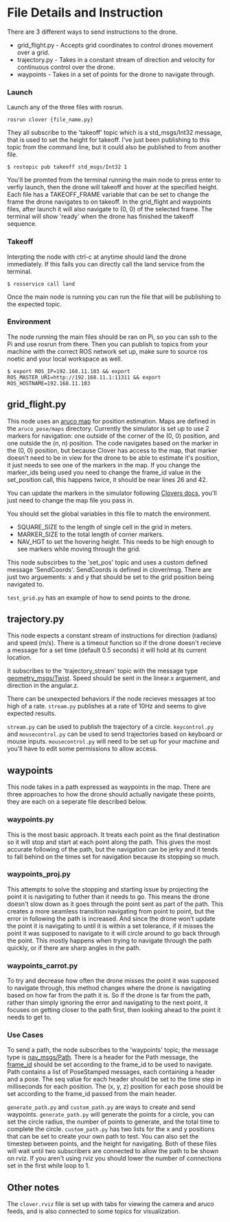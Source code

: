 # File Details and Instruction
There are 3 different ways to send instructions to the drone. 

* grid_flight.py - Accepts grid coordinates to control drones movement over a grid.
* trajectory.py - Takes in a constant stream of direction and velocity for continuous control over the drone.
* waypoints - Takes in a set of points for the drone to navigate through.

### Launch
Launch any of the three files with rosrun. 
```
rosrun clover {file_name.py}
```

They all subscribe to the 'takeoff' topic which is a std_msgs/Int32 message, that is used to set the height for takeoff. I've just been publishing to this topic from the command line, but it could also be published to from another file. 

```
$ rostopic pub takeoff std_msgs/Int32 1
```
You'll be promted from the terminal running the main node to press enter to verfiy launch, then the drone will takeoff and hover at the specified height. Each file has a TAKEOFF_FRAME variable that can be set to change the frame the drone navigates to on takeoff. In the grid_flight and waypoints files, after launch it will also navigate to (0, 0) of the selected frame. The terminal will show 'ready' when the drone has finished the takeoff sequence.

### Takeoff 

Interpting the node with ctrl-c at anytime should land the drone immediately. If this fails you can directly call the land service from the terminal.
```
$ rosservice call land
```

Once the main node is running you can run the file that will be publishing to the expected topic.

### Environment
The node running the main files should be ran on Pi, so you can ssh to the Pi and use rosrun from there. Then you can publish to topics from your machine with the correct ROS network set up, make sure to source ros noetic and your local workspace as well.

```
$ export ROS_IP=192.168.11.183 && export ROS_MASTER_URI=http://192.168.11.1:11311 && export ROS_HOSTNAME=192.168.11.183
```


## grid_flight.py
This node uses an [aruco map](https://clover.coex.tech/en/aruco_map.html) for position estimation. Maps are defined in the `aruco_pose/maps` directory. Currently the simulator is set up to use 2 markers for navigation: one outside of the corner of the (0, 0) position, and one outside the (n, n) position. The code navigates based on the marker in the (0, 0) position, but because Clover has access to the map, that marker doesn't need to be in view for the drone to be able to estimate it's position, it just needs to see one of the markers in the map. If you change the marker_ids being used you need to change the frame_id value in the set_position call, this happens twice, it should be near lines 26 and 42. 

You can update the markers in the simulator following [Clovers docs](https://clover.coex.tech/en/simulation_usage.html#changing-the-map-of-aruco-markers-in-the-simulator), you'll just need to change the map file you pass in.

You should set the global variables in this file to match the environment.
* SQUARE_SIZE to the length of single cell in the grid in meters.
* MARKER_SIZE to the total length of corner markers.
* NAV_HGT to set the hovering height. This needs to be high enough to see markers while moving through the grid.

This node subscirbes to the 'set_pos' topic and uses a custom defined message 'SendCoords'. SendCoords is defined in clover/msg. There are just two arguements: x and y that should be set to the grid position being navigated to.

`test_grid.py` has an example of how to send points to the drone.


## trajectory.py
This node expects a constant stream of instructions for direction (radians) and speed (m/s). There is a timeout function so if the drone doesn't recieve a message for a set time (default 0.5 seconds) it will hold at its current location.

It subscribes to the 'trajectory_stream' topic with the message type [geometry_msgs/Twist](http://docs.ros.org/en/noetic/api/geometry_msgs/html/msg/Twist.html). Speed should be sent in the linear.x arguement, and direction in the angular.z.

There can be unexpected behaviors if the node recieves messages at too high of a rate. `stream.py` publishes at a rate of 10Hz and seems to give expected results. 

`stream.py` can be used to publish the trajectory of a circle. `keycontrol.py` and `mousecontrol.py` can be used to send trajectories based on keyboard or mouse inputs. `mousecontrol.py` will need to be set up for your machine and you'll have to edit some permissions to allow access. 


## waypoints
This node takes in a path expressed as waypoints in the map. There are three approaches to how the drone should actually navigate these points, they are each on a seperate file described below. 

### waypoints.py
This is the most basic approach. It treats each point as the final destination so it will stop and start at each point along the path. This gives the most accurate following of the path, but the navigation can be jerky and it tends to fall behind on the times set for navigation because its stopping so much.

### waypoints_proj.py
This attempts to solve the stopping and starting issue by projecting the point it is navigating to futher than it needs to go. This means the drone doesn't slow down as it goes through the point sent as part of the path. This creates a more seamless transition navigating from point to point, but the error in following the path is increased. And since the drone won't update the point it is navigating to until it is within a set tolerance, if it misses the point it was supposed to navigate to it will circle around to go back through the point. This mostly happens when trying to navigate through the path quickly, or if there are sharp angles in the path.

### waypoints_carrot.py
To try and decrease how often the drone misses the point it was supposed to navigate through, this method changes where the drone is navigating based on how far from the path it is. So if the drone is far from the path, rather than simply ignoring the error and navigating to the next point, it focuses on getting closer to the path first, then looking ahead to the point it needs to get to. 

### Use Cases
To send a path, the node subscribes to the 'waypoints' topic; the message type is [nav_msgs/Path](http://docs.ros.org/en/noetic/api/nav_msgs/html/msg/Path.html). There is a header for the Path message, the [frame_id](https://clover.coex.tech/en/frames.html) should be set according to the frame_id to be used to navigate. Path contains a list of PoseStamped messages, each containing a header and a pose. The seq value for each header should be set to the time step in milliseconds for each position. The (x, y, z) position for each pose should be set according to the frame_id passed from the main header.

`generate_path.py` and `custom_path.py` are ways to create and send waypoints. `generate_path.py` will generate the points for a circle, you can set the circle radius, the number of points to generate, and the total time to complete the circle. `custom_path.py` has two lists for the x and y positions that can be set to create your own path to test. You can also set the timestep between points, and the height for navigating. Both of these files will wait until two subscribers are connected to allow the path to be shown on rviz. If you aren't using rviz you should lower the number of connections set in the first while loop to 1. 

## Other notes
The `clover.rviz` file is set up with tabs for viewing the camera and aruco feeds, and is also connected to some topics for visualization. 


